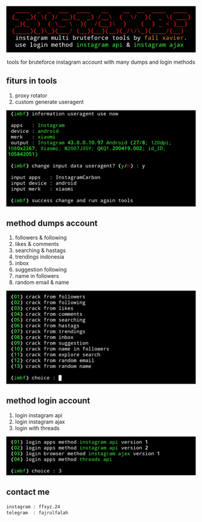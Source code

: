 <div align="center">
  <img src="https://raw.githubusercontent.com/Fall-Xavier/instambf/main/asset/img/IMG_20240303_125622.jpg"></img>
  <p>tools for bruteforce instagram account with many dumps and login methods</p>
</div>

<h2>fiturs in tools</h2>
<ol>
  <li>proxy rotator</li>
  <li>custom generate useragent</li>
</ol>
<img src="https://raw.githubusercontent.com/Fall-Xavier/instambf/main/asset/img/IMG_20240303_125443.jpg">

<h2>method dumps account</h2>
<ol>
  <li>followers & following</li>
  <li>likes & comments</li>
  <li>searching & hastags</li>
  <li>trendings indonesia</li>
  <li>inbox</li>
  <li>suggestion following</li>
  <li>name in followers</li>
  <li>random email & name</li>
</ol>
<img src="https://raw.githubusercontent.com/Fall-Xavier/instambf/main/asset/img/IMG_20240303_125135.jpg">

<h2>method login account</h2>
<ol>
  <li>login instagram api</li>
  <li>login instagram ajax</li>
  <li>login with threads</li>
</ol>
<img src="https://raw.githubusercontent.com/Fall-Xavier/instambf/main/asset/img/IMG_20240303_125321.jpg">

<h2>contact me</h2>

```
instagram : ffxyz.24
telegram  : fajrulfalah
```

